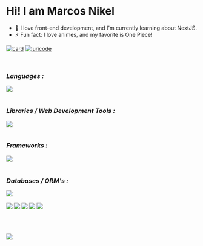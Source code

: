# Hi! I am Marcos Nikel

- 🔭 I love front-end development, and I'm currently learning about NextJS.
- ⚡ Fun fact: I love animes, and my favorite is One Piece!

<a href="https://github.com/marcossnikel">
  
[![card](https://github-readme-stats.vercel.app/api?username=marcossnikel&theme=radical&show_icons=true)](https://github.com/anuraghazra/github-readme-stats)
[![iuricode](https://github-readme-stats.vercel.app/api/top-langs/?username=marcossnikel&hide=html&layout=compact=true&theme=radical)](https://github.com/anuraghazra/github-readme-stats)
  
<div style="display: inline_block"><br>

### *Languages :* 
<img src="https://skillicons.dev/icons?i=js,typescript,python,cpp,c"/>
<br><br>

### *Libraries / Web Development Tools :*

<img src="https://skillicons.dev/icons?i=html,css,react,styledcomponents,tailwind,sass" />
<br><br>

### *Frameworks :*

<img src="https://skillicons.dev/icons?i=nextjs,nodejs,vue,nuxt" />
<br><br>

### *Databases / ORM's :*

<img src="https://skillicons.dev/icons?i=prisma,mysql,mongodb,sqlite" />
<br><br>

<div> 
  <a href="https://www.instagram.com/nikeelwz/?hl=" target="_blank"><img src="https://img.shields.io/badge/-Instagram-%23E4405F?style=for-the-badge&logo=instagram&logoColor=white" target="_blank"></a>
  <a href="mailto:marcosnikeldev@gmail.com"><img src="https://img.shields.io/badge/-Gmail-%23333?style=for-the-badge&logo=gmail&logoColor=white" target="_blank"></a>
  <a href="https://www.linkedin.com/in/mnikel/" target="_blank"><img src="https://img.shields.io/badge/-LinkedIn-%230077B5?style=for-the-badge&logo=linkedin&logoColor=white" target="_blank"></a>
  <a href="https://www.facebook.com/marcosnikel/" target="_blank"><img src="https://img.shields.io/badge/Facebook-1877F2?style=for-the-badge&logo=facebook&logoColor=white" target="_blank"></a>
  <a href="https://contate.me/marcossnikel" target="_blank"><img src="https://img.shields.io/badge/WhatsApp-25D366?style=for-the-badge&logo=whatsapp&logoColor=white" target="_blank"></a> 
</div>

<br><br>

<img src="https://komarev.com/ghpvc/?username=marcossnikel&label=Visits">
